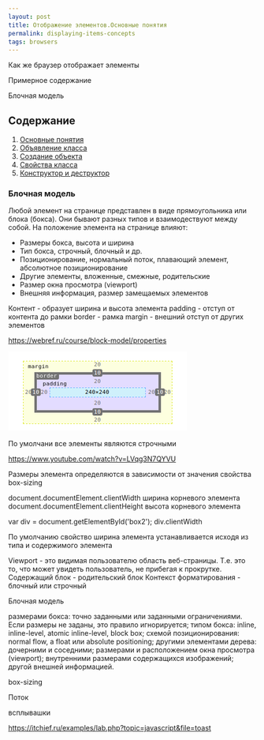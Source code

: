 ```yaml
---
layout: post 
title: Отображение элементов.Основные понятия
permalink: displaying-items-concepts
tags: browsers
--- 
```


Как же браузер отображает элементы

Примерное содержание

Блочная модель

## Содержание
1. [Основные понятия](#основные-понятия)
2. [Объявление класса](#объявление-класса)
3. [Создание объекта](#создание-объекта)
4. [Свойства класса](#свойства-класса)
4. [Конструктор и деструктор](#-__construct---__destruct)



### Блочная модель

Любой элемент на странице представлен в виде прямоугольника или блока (бокса). 
Они бывают разных типов и взаимодествуют между собой. 
На положение элемента на странице влияют:
- Размеры бокса, высота и ширина
- Тип бокса, строчный, блочный и др.
- Позиционирование, нормальный поток, плавающий элемент, абсолютное позиционирование
- Другие элементы, вложенные, смежные, родительские
- Размер окна просмотра (viewport)
- Внешняя информация, размер замещаемых элементов

Контент - образует ширина и высота элемента
padding - отступ от контента до рамки
border - рамка
margin - внешний отступ от других элементов


https://webref.ru/course/block-model/properties

![box-model](/assets/images/browser/box_model/box_model_1.png "box-model")

По умолчани все элементы являются строчными


https://www.youtube.com/watch?v=LVqg3N7QYVU

Размеры элемента определяются в зависимости от значения свойства box-sizing

document.documentElement.clientWidth ширина корневого элемента
document.documentElement.clientHeight высота корневого элемента

var div = document.getElementById('box2');
div.clientWidth

По умолчанию свойство ширина элемента устанавливается исходя из типа и содержимого элемента



Viewport - это видимая пользователю область веб-страницы. Т.е. это то, что может увидеть пользователь, не прибегая к прокрутке.
Содержащий блок - родительский блок
Контекст форматирования - блочный или строчный

Блочная модель

размерами бокса: точно заданными или заданными ограничениями. Если размеры не заданы, это правило игнорируется;
типом бокса: inline, inline-level, atomic inline-level, block box;
схемой позиционирования: normal flow, a float или absolute positioning;
другими элементами дерева: дочерними и соседними;
размерами и расположением окна просмотра (viewport);
внутренними размерами содержащихся изображений;
другой внешней информацией.
    

box-sizing

Поток

всплывашки 

https://itchief.ru/examples/lab.php?topic=javascript&file=toast    





